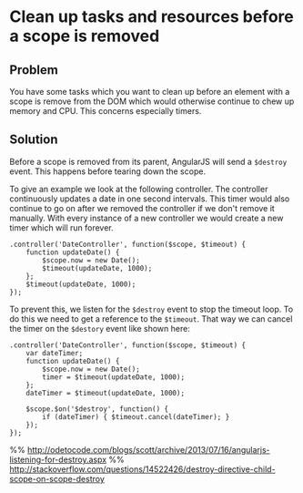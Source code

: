 # Clean up tasks and resources before a scope is removed

## Problem

You have some tasks which you want to clean up before an element with a scope is remove from the DOM which would otherwise continue to chew up memory and CPU. This concerns especially timers.

## Solution

Before a scope is removed from its parent, AngularJS will send a `$destroy` event. This happens before tearing down
the scope.

To give an example we look at the following controller. The controller continuously updates a date in one second
intervals. This timer would also continue to go on after we removed the controller if we don't remove it manually.
With every instance of a new controller we would create a new timer which will run forever.

~~~
.controller('DateController', function($scope, $timeout) {
    function updateDate() {
        $scope.now = new Date();
        $timeout(updateDate, 1000);
    };
    $timeout(updateDate, 1000);
});
~~~

To prevent this, we listen for the `$destroy` event to stop the timeout loop. To do this we need to get a reference
to the `$timeout`. That way we can cancel the timer on the `$destory` event like shown here:

~~~
.controller('DateController', function($scope, $timeout) {
    var dateTimer;
    function updateDate() {
        $scope.now = new Date();
        timer = $timeout(updateDate, 1000);
    };
    dateTimer = $timeout(updateDate, 1000);

    $scope.$on('$destroy', function() {
        if (dateTimer) { $timeout.cancel(dateTimer); }
    });
});
~~~


%% http://odetocode.com/blogs/scott/archive/2013/07/16/angularjs-listening-for-destroy.aspx
%% http://stackoverflow.com/questions/14522426/destroy-directive-child-scope-on-scope-destroy
